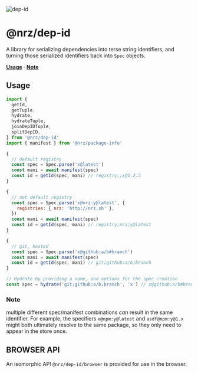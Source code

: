 ![dep-id](https://github.com/user-attachments/assets/f44cb9f8-e778-447c-8100-9ff564427048)

# @nrz/dep-id

A library for serializing dependencies into terse string identifiers,
and turning those serialized identifiers back into `Spec` objects.

**[Usage](#usage)** · **[Note](#note)**

## Usage

```js
import {
  getId,
  getTuple,
  hydrate,
  hydrateTuple,
  joinDepIDTuple,
  splitDepID,
} from '@nrz/dep-id'
import { manifest } from '@nrz/package-info'

{
  // default registry
  const spec = Spec.parse('x@latest')
  const mani = await manifest(spec)
  const id = getId(spec, mani) // registry;;x@1.2.3
}

{
  // not default registry
  const spec = Spec.parse('x@nrz:y@latest', {
    registries: { nrz: 'http://nrz.sh' },
  })
  const mani = await manifest(spec)
  const id = getId(spec, mani) // registry;nrz;y@latest
}

{
  // git, hosted
  const spec = Spec.parse('x@github:a/b#branch')
  const mani = await manifest(spec)
  const id = getId(spec, mani) // git;github:a/b;branch
}

// Hydrate by providing a name, and options for the spec creation
const spec = hydrate('git;github:a/b;branch', 'x') // x@github:a/b#branch
```

### Note

multiple different spec/manifest combinations _can_ result in the same
identifier. For example, the specifiers `x@npm:y@latest` and
`asdf@npm:y@1.x` might both ultimately resolve to the same package, so
they only need to appear in the store once.

## BROWSER API

An isomorphic API `@nrz/dep-id/browser` is provided for use in the
browser.
